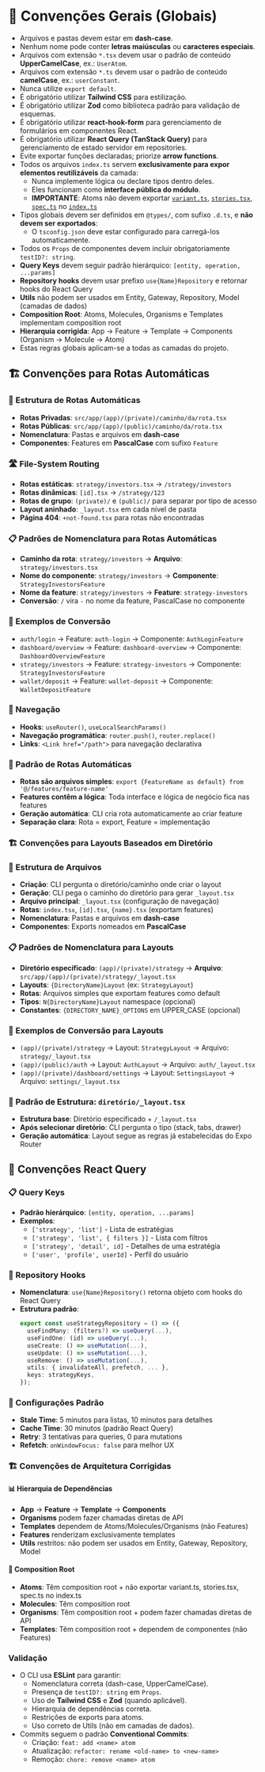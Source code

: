 # 🧱 Convenções Gerais (Globais)

- Arquivos e pastas devem estar em **dash-case**.
- Nenhum nome pode conter **letras maiúsculas** ou **caracteres especiais**.
- Arquivos com extensão `*.tsx` devem usar o padrão de conteúdo **UpperCamelCase**, ex.: `UserAtom`.
- Arquivos com extensão `*.ts` devem usar o padrão de conteúdo **camelCase**, ex.: `userConstant`.
- Nunca utilize `export default`.
- É obrigatório utilizar **Tailwind CSS** para estilização.
- É obrigatório utilizar **Zod** como biblioteca padrão para validação de esquemas.
- É obrigatório utilizar **react-hook-form** para gerenciamento de formulários em componentes React.
- É obrigatório utilizar **React Query (TanStack Query)** para gerenciamento de estado servidor em repositories.
- Evite exportar funções declaradas; priorize **arrow functions**.
- Todos os arquivos `index.ts` servem **exclusivamente para expor elementos reutilizáveis** da camada:
  - Nunca implemente lógica ou declare tipos dentro deles.
  - Eles funcionam como **interface pública do módulo**.
  - **IMPORTANTE**: Atoms não devem exportar [`variant.ts`](variant.ts), [`stories.tsx`](stories.tsx), [`spec.ts`](spec.ts) no [`index.ts`](index.ts)
- Tipos globais devem ser definidos em `@types/`, com sufixo `.d.ts`, e **não devem ser exportados**:
  - O `tsconfig.json` deve estar configurado para carregá-los automaticamente.
- Todos os `Props` de componentes devem incluir obrigatoriamente `testID?: string`.
- **Query Keys** devem seguir padrão hierárquico: `[entity, operation, ...params]`
- **Repository hooks** devem usar prefixo `use{Name}Repository` e retornar hooks do React Query
- **Utils** não podem ser usados em Entity, Gateway, Repository, Model (camadas de dados)
- **Composition Root**: Atoms, Molecules, Organisms e Templates implementam composition root
- **Hierarquia corrigida**: App → Feature → Template → Components (Organism → Molecule → Atom)
- Estas regras globais aplicam-se a todas as camadas do projeto.

## 🏗️ Convenções para Rotas Automáticas

### 📁 Estrutura de Rotas Automáticas
- **Rotas Privadas**: `src/app/(app)/(private)/caminho/da/rota.tsx`
- **Rotas Públicas**: `src/app/(app)/(public)/caminho/da/rota.tsx`
- **Nomenclatura**: Pastas e arquivos em **dash-case**
- **Componentes**: Features em **PascalCase** com sufixo `Feature`

### 🛣️ File-System Routing
- **Rotas estáticas**: `strategy/investors.tsx` → `/strategy/investors`
- **Rotas dinâmicas**: `[id].tsx` → `/strategy/123`
- **Rotas de grupo**: `(private)/` e `(public)/` para separar por tipo de acesso
- **Layout aninhado**: `_layout.tsx` em cada nível de pasta
- **Página 404**: `+not-found.tsx` para rotas não encontradas

### 📋 Padrões de Nomenclatura para Rotas Automáticas
- **Caminho da rota**: `strategy/investors` → **Arquivo**: `strategy/investors.tsx`
- **Nome do componente**: `strategy/investors` → **Componente**: `StrategyInvestorsFeature`
- **Nome da feature**: `strategy/investors` → **Feature**: `strategy-investors`
- **Conversão**: `/` vira `-` no nome da feature, PascalCase no componente

### 🎯 Exemplos de Conversão
- `auth/login` → Feature: `auth-login` → Componente: `AuthLoginFeature`
- `dashboard/overview` → Feature: `dashboard-overview` → Componente: `DashboardOverviewFeature`
- `strategy/investors` → Feature: `strategy-investors` → Componente: `StrategyInvestorsFeature`
- `wallet/deposit` → Feature: `wallet-deposit` → Componente: `WalletDepositFeature`

### 🔗 Navegação
- **Hooks**: `useRouter()`, `useLocalSearchParams()`
- **Navegação programática**: `router.push()`, `router.replace()`
- **Links**: `<Link href="/path">` para navegação declarativa

### 📄 Padrão de Rotas Automáticas
- **Rotas são arquivos simples**: `export {FeatureName as default} from '@/features/feature-name'`
- **Features contêm a lógica**: Toda interface e lógica de negócio fica nas features
- **Geração automática**: CLI cria rota automaticamente ao criar feature
- **Separação clara**: Rota = export, Feature = implementação

### 🏗️ Convenções para Layouts Baseados em Diretório

### 📁 Estrutura de Arquivos
- **Criação**: CLI pergunta o diretório/caminho onde criar o layout
- **Geração**: CLI pega o caminho do diretório para gerar `_layout.tsx`
- **Arquivo principal**: `_layout.tsx` (configuração de navegação)
- **Rotas**: `index.tsx`, `[id].tsx`, `{name}.tsx` (exportam features)
- **Nomenclatura**: Pastas e arquivos em **dash-case**
- **Componentes**: Exports nomeados em **PascalCase**

### 📋 Padrões de Nomenclatura para Layouts
- **Diretório especificado**: `(app)/(private)/strategy` → **Arquivo**: `src/app/(app)/(private)/strategy/_layout.tsx`
- **Layouts**: `{DirectoryName}Layout` (ex: `StrategyLayout`)
- **Rotas**: Arquivos simples que exportam features como default
- **Tipos**: `N{DirectoryName}Layout` namespace (opcional)
- **Constantes**: `{DIRECTORY_NAME}_OPTIONS` em UPPER_CASE (opcional)

### 🎯 Exemplos de Conversão para Layouts
- `(app)/(private)/strategy` → Layout: `StrategyLayout` → Arquivo: `strategy/_layout.tsx`
- `(app)/(public)/auth` → Layout: `AuthLayout` → Arquivo: `auth/_layout.tsx`
- `(app)/(private)/dashboard/settings` → Layout: `SettingsLayout` → Arquivo: `settings/_layout.tsx`

### 📄 Padrão de Estrutura: `diretório/_layout.tsx`
- **Estrutura base**: Diretório especificado + `/_layout.tsx`
- **Após selecionar diretório**: CLI pergunta o tipo (stack, tabs, drawer)
- **Geração automática**: Layout segue as regras já estabelecidas do Expo Router

## 🔄 Convenções React Query

### 📋 Query Keys
- **Padrão hierárquico**: `[entity, operation, ...params]`
- **Exemplos**:
  - `['strategy', 'list']` - Lista de estratégias
  - `['strategy', 'list', { filters }]` - Lista com filtros
  - `['strategy', 'detail', id]` - Detalhes de uma estratégia
  - `['user', 'profile', userId]` - Perfil do usuário

### 🎣 Repository Hooks
- **Nomenclatura**: `use{Name}Repository()` retorna objeto com hooks do React Query
- **Estrutura padrão**:
  ```ts
  export const useStrategyRepository = () => ({
    useFindMany: (filters?) => useQuery(...),
    useFindOne: (id) => useQuery(...),
    useCreate: () => useMutation(...),
    useUpdate: () => useMutation(...),
    useRemove: () => useMutation(...),
    utils: { invalidateAll, prefetch, ... },
    keys: strategyKeys,
  });
  ```

### 🔧 Configurações Padrão
- **Stale Time**: 5 minutos para listas, 10 minutos para detalhes
- **Cache Time**: 30 minutos (padrão React Query)
- **Retry**: 3 tentativas para queries, 0 para mutations
- **Refetch**: `onWindowFocus: false` para melhor UX

### 🏗️ Convenções de Arquitetura Corrigidas

#### 📊 Hierarquia de Dependências
- **App** → **Feature** → **Template** → **Components**
- **Organisms** podem fazer chamadas diretas de API
- **Templates** dependem de Atoms/Molecules/Organisms (não Features)
- **Features** renderizam exclusivamente templates
- **Utils** restritos: não podem ser usados em Entity, Gateway, Repository, Model

#### 🧩 Composition Root
- **Atoms**: Têm composition root + não exportar variant.ts, stories.tsx, spec.ts no index.ts
- **Molecules**: Têm composition root
- **Organisms**: Têm composition root + podem fazer chamadas diretas de API
- **Templates**: Têm composition root + dependem de componentes (não Features)

### Validação
- O CLI usa **ESLint** para garantir:
  - Nomenclatura correta (dash-case, UpperCamelCase).
  - Presença de `testID?: string` em `Props`.
  - Uso de **Tailwind CSS** e **Zod** (quando aplicável).
  - Hierarquia de dependências correta.
  - Restrições de exports para atoms.
  - Uso correto de Utils (não em camadas de dados).
- Commits seguem o padrão **Conventional Commits**:
  - Criação: `feat: add <name> atom`
  - Atualização: `refactor: rename <old-name> to <new-name>`
  - Remoção: `chore: remove <name> atom`